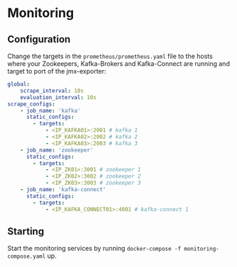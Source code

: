 # Monitoring

## Configuration

Change the targets in the `prometheus/prometheus.yaml` file to the hosts where your Zookeepers, Kafka-Brokers and Kafka-Connect
 are running and target to port of the jmx-exporter:  
```yaml
global:
    scrape_interval: 10s
    evaluation_interval: 10s
scrape_configs:
    - job_name: 'kafka'
      static_configs: 
        - targets:
            - <IP_KAFKA01>:2001 # kafka 1
            - <IP_KAFKA02>:2002 # kafka 2
            - <IP_KAFKA03>:2003 # kafka 3
    - job_name: 'zookeeper'
      static_configs: 
        - targets:
            - <IP_ZK01>:3001 # zookeeper 1
            - <IP_ZK02>:3002 # zookeeper 2
            - <IP_ZK03>:3003 # zookeeper 3  
    - job_name: 'kafka-connect'
      static_configs: 
        - targets:
            - <IP_KAFKA_CONNECT01>:4001 # kafka-connect 1
```

## Starting

Start the monitoring services by running `docker-compose -f monitoring-compose.yaml` up.

